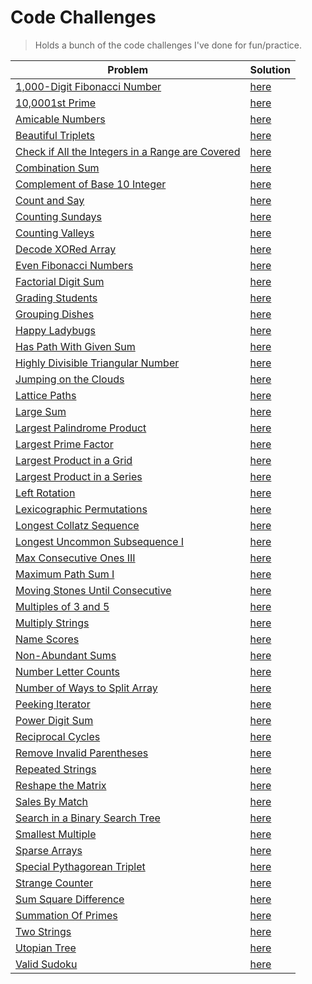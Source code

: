 # Code Challenges

> Holds a bunch of the code challenges I've done for fun/practice.

| Problem                                                                                         | Solution                                                                       |
| ----------------------------------------------------------------------------------------------- | ------------------------------------------------------------------------------ |
| [1,000-Digit Fibonacci Number](https://projecteuler.net/problem=25)                                                                   | [here](./project-euler/1000_digit_fibonacci_number.py)                            |
| [10,0001st Prime](https://projecteuler.net/problem=7)                                                                                 | [here](./project-euler/nth_prime.py)                                              |
| [Amicable Numbers](https://projecteuler.net/problem=21)                                                                               | [here](./project-euler/amicable_numbers.py)                                       |
| [Beautiful Triplets](https://www.hackerrank.com/challenges/beautiful-triplets)                                                        | [here](./hacker-rank/BeautifulTriplets.java)                                    |
| [Check if All the Integers in a Range are Covered](https://leetcode.com/problems/check-if-all-the-integers-in-a-range-are-covered)    | [here](./leetcode/is_covered.py)                                                        |
| [Combination Sum](https://leetcode.com/problems/combination-sum)                                                                      | [here](./leetcode/CombinationSum.java)                                       |
| [Complement of Base 10 Integer](https://leetcode.com/problems/complement-of-base-10-integer)                                          | [here](./leetcode/ComplementOfBase10Integer.java)                            |
| [Count and Say](https://leetcode.com/problems/count-and-say)                                                                          | [here](./leetcode/CountAndSay.java)                                                      |
| [Counting Sundays](https://projecteuler.net/problem=19)                                                                               | [here](./project-euler/counting_sundays.py)                                       |
| [Counting Valleys](https://www.hackerrank.com/challenges/counting-valleys)                                                            | [here](./hacker-rank/counting-valleys.js)                                       |
| [Decode XORed Array](https://leetcode.com/problems/decode-xored-array)                                                                | [here](./leetcode/DecodeXoredArray.java)                                     |
| [Even Fibonacci Numbers](https://projecteuler.net/problem=2)                                                                          | [here](./project-euler/even_fibonacci_numbers.py)                                 |
| [Factorial Digit Sum](https://projecteuler.net/problem=20)                                                                            | [here](./project-euler/factorial_digit_sum.py)                                    |
| [Grading Students](https://www.hackerrank.com/challenges/grading)                                                                     | [here](./hacker-rank/GradingStudents.java)                                      |
| [Grouping Dishes](https://app.codesignal.com/interview-practice/question/xrFgR63cw7Nch4vXo/description)                               | [here](./code-signal/GroupingDishes.java)                                       |
| [Happy Ladybugs](https://www.hackerrank.com/challenges/happy-ladybug)                                                                 | [here](./hacker-rank/HappyLadybugs.java)                                        |
| [Has Path With Given Sum](https://app.codesignal.com/interview-practice/question/TG4tEMPnAc3PnzRCs/description)                       | [here](./code-signal/HasPathWithGivenSum.java)                                  |
| [Highly Divisible Triangular Number](https://projecteuler.net/problem=12)                                                             | [here](./project-euler/highly_divisible_triangular_number.py)                     |
| [Jumping on the Clouds](https://www.hackerrank.com/challenges/jumping-on-the-clouds)                                                  | [here](./hacker-rank/jumping-on-clouds.js)                                      |
| [Lattice Paths](https://projecteuler.net/problem=15)                                                                                  | [here](./project-euler/lattice_paths.py)                                          |
| [Large Sum](https://projecteuler.net/problem=13)                                                                                      | [here](./project-euler/large_sum/large_sum.py)                                    |
| [Largest Palindrome Product](https://projecteuler.net/problem=4)                                                                      | [here](./project-euler/largest_palindrome_product.py)                             |
| [Largest Prime Factor](https://projecteuler.net/problem=3)                                                                            | [here](./project-euler/largest_prime_number.py)                                   |
| [Largest Product in a Grid](https://projecteuler.net/problem=11)                                                                      | [here](./project-euler/largest_product_in_grid/largest_product_in_grid.py)        |
| [Largest Product in a Series](https://projecteuler.net/problem=8)                                                                     | [here](./project-euler/largest_product_in_series/largest_product_in_series.py)    |
| [Left Rotation](https://www.hackerrank.com/challenges/array-left-rotation)                                                            | [here](./hacker-rank/LeftRotation.java)                                         |
| [Lexicographic Permutations](https://projecteuler.net/problem=24)                                                                     | [here](./project-euler/lexicographic_permutations.py)                             |
| [Longest Collatz Sequence](https://projecteuler.net/problem=14)                                                                       | [here](./project-euler/longest_collatz_sequence.py)                               |
| [Longest Uncommon Subsequence I](https://leetcode.com/problems/longest-uncommon-subsequence-i)                                        | [here](./leetcode/LongestUncommonSubsequenceI.java)                          |
| [Max Consecutive Ones III](https://leetcode.com/problems/max-consecutive-ones-iii)                                                    | [here](./leetcode/MaxConsecutiveOnesIII.java)                                |
| [Maximum Path Sum I](https://projecteuler.net/problem=18)                                                                             | [here](./project-euler/maximum_path_sum_i/maximum_path_sum_i.py)                  |
| [Moving Stones Until Consecutive](https://leetcode.com/problems/moving-stones-until-consecutive)                                      | [here](./leetcode/MovingStonesUntilConsecutive.java)                         |
| [Multiples of 3 and 5](https://projecteuler.net/problem=1)                                                                            | [here](./project-euler/multiples_of_3_and_5.py)                                   |
| [Multiply Strings](https://leetcode.com/problems/multiply-strings)                                                                    | [here](./leetcode/MultiplyStrings.java)                                      |
| [Name Scores](https://projecteuler.net/problem=22)                                                                                    | [here](./project-euler/name_scores/name_scores.py)                                |
| [Non-Abundant Sums](https://projecteuler.net/problem=23)                                                                              | [here](./project-euler/non_abundant_sums.py)                                      |
| [Number Letter Counts](https://projecteuler.net/problem=17)                                                                           | [here](./project-euler/NumberLetterCounts.java)                                   |
| [Number of Ways to Split Array](https://leetcode.com/problems/number-of-ways-to-split-array)                                          | [here](./leetcode/ways_to_split_array.py)                                    |
| [Peeking Iterator](https://leetcode.com/problems/peeking-iterator)                                                                    | [here](./leetcode/PeekingIterator.java)                                      |
| [Power Digit Sum](https://projecteuler.net/problem=15)                                                                                | [here](./project-euler/power_digit_sum.py)                                        |
| [Reciprocal Cycles](https://projecteuler.net/problem=26)                                                                              | [here](./project-euler/reciprocal_cycles.py)                                      |
| [Remove Invalid Parentheses](https://leetcode.com/problems/remove-invalid-parentheses)                                                | [here](./leetcode/RemoveInvalidParentheses.java)                             |
| [Repeated Strings](https://www.hackerrank.com/challenges/repeated-string)                                                             | [here](./hacker-rank/repeated-string.js)                                        |
| [Reshape the Matrix](https://leetcode.com/problems/reshape-the-matrix)                                                                | [here](./leetcode/matrix_reshape.py)                                         |
| [Sales By Match](https://www.hackerrank.com/challenges/sock-merchant)                                                                 | [here](./hacker-rank/sales-by-match.js)                                         |
| [Search in a Binary Search Tree](https://leetcode.com/problems/search-in-a-binary-search-tree/)                                       | [here](./leetcode/SearchBST.ts)                                                        |
| [Smallest Multiple](https://projecteuler.net/problem=5)                                                                               | [here](./project-euler/smallest_multiple.py)                                      |
| [Sparse Arrays](https://www.hackerrank.com/challenges/sparse-arrays)                                                                  | [here](./hacker-rank/SparseArrays.java)                                         |
| [Special Pythagorean Triplet](https://projecteuler.net/problem=9)                                                                     | [here](./project-euler/special_pythagorean_triplet.py)                            |
| [Strange Counter](https://www.hackerrank.com/challenges/strange-code)                                                                 | [here](./hacker-rank/special_pythagorean_triplet.py)                            |
| [Sum Square Difference](https://projecteuler.net/problem=6)                                                                           | [here](./project-euler/StrangeCounter.java)                                       |
| [Summation Of Primes](https://projecteuler.net/problem=10)                                                                            | [here](./project-euler/summation_of_primes.py)                                    |
| [Two Strings](https://www.hackerrank.com/challenges/two-strings)                                                                      | [here](./hacker-rank/TwoStrings.java)                                           |
| [Utopian Tree](https://www.hackerrank.com/challenges/utopian-tree)                                                                    | [here](./hacker-rank/UtopianTree.java)                                          |
| [Valid Sudoku](https://leetcode.com/problems/valid-sudoku)                                                                            | [here](./leetcode/ValidSudoku.java)                                                      |
